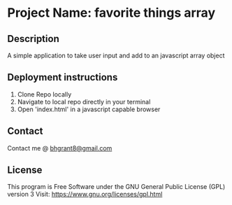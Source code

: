 # Project Name: favorite things array

## Description

A simple application to take user input and add to an javascript array object

## Deployment instructions
  1. Clone Repo locally
  2. Navigate to local repo directly in your terminal
  3. Open 'index.html' in a javascript capable browser

## Contact
  Contact me @ <a href="mailto:bhgrant@gmail.com">bhgrant8@gmail.com</a><br>

## License
  This program is Free Software under the GNU General Public License (GPL) version 3
  Visit: https://www.gnu.org/licenses/gpl.html
